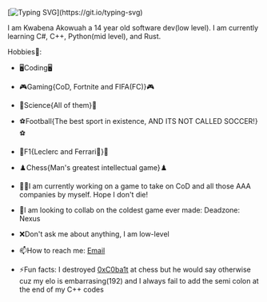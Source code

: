 [![Typing SVG](https://readme-typing-svg.demolab.com?font=Fira+Code&pause=1000&width=435&lines=Hi!+I+am+Kwabena;A+low+level+coder(Don't+judge+me);I+go+to+school+at%3A;The+Roman+Ridge+School)](https://git.io/typing-svg)

I am Kwabena Akowuah a 14 year old software dev(low level). I am currently learning C#, C++, Python(mid level), and Rust.

Hobbies💫:
- 🖥️Coding🖥️
- 🎮Gaming{CoD, Fortnite and FIFA(FC)}🎮
- 🧪Science{All of them}🧪
- ⚽Football{The best sport in existence, AND ITS NOT CALLED SOCCER!}⚽
- 🏁F1{Leclerc and Ferrari💖}🏁
- ♟️Chess{Man's greatest intellectual game}♟️

- 👨‍💻I am currently working on a game to take on CoD and all those AAA companies by myself. Hope I don't die!
- 🥶I am looking to collab on the coldest game ever made: Deadzone: Nexus
- ❌Don't ask me about anything, I am low-level
- 📫How to reach me: <a href='mailto:kdakowuah@gmail.com'>Email</a>
- ⚡Fun facts: I destroyed <a href='https://github.com/0xC0ba1t'>0xC0ba1t</a> at chess but he would say otherwise cuz my elo is embarrasing(192) and I always fail to add the semi colon at the end of my C++ codes

